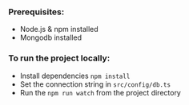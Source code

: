 ### Prerequisites:
- Node.js & npm installed
- Mongodb installed

### To run the project locally:
- Install dependencies `npm install`
- Set the connection string in `src/config/db.ts`
- Run the `npm run watch` from the project directory